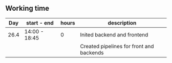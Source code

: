 
## Working time

| Day   | start - end   | hours | description |
|-------|---------------|-------|-------------|
| 26.4  | 14:00 - 18:45 |     0 | Inited backend and frontend |
|||| Created pipelines for front and backends |
